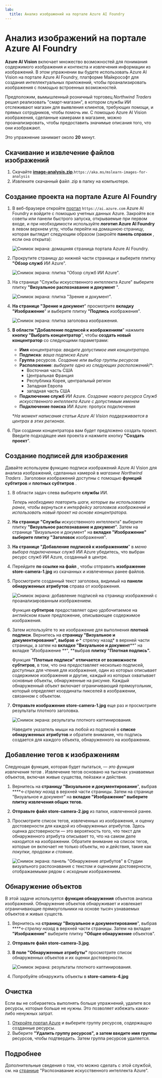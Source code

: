 ```yaml
---
lab:
  title: Анализ изображений на портале Azure AI Foundry
---
```


# Анализ изображений на портале Azure AI Foundry

**Azure AI Vision** включает множество возможностей для понимания содержимого изображения и контекста и извлечения информации из изображений. В этом упражнении вы будете использовать Azure AI Vision на портале Azure AI Foundry, платформе Майкрософт для создания интеллектуальных приложений, чтобы проанализировать изображения с помощью встроенных возможностей. 

Предположим, вымышленный розничный торговец *Northwind Traders* решил реализовать "смарт-магазин", в котором службы ИИ отслеживают магазин для выявления клиентов, требующих помощи, и прямых сотрудников, чтобы помочь им. С помощью Azure AI Vision изображения, сделанные камерами в магазине, можно проанализировать, чтобы предоставить значимые описания того, что они изображают.

Это упражнение занимает около **20** минут.

## Скачивание и извлечение файлов изображений

1. Скачайте **[image-analysis.zip](https://aka.ms/mslearn-images-for-analysis)**.`https://aka.ms/mslearn-images-for-analysis`
1. Извлеките скачанный файл .zip в папку на компьютере.

## Создание проекта на портале Azure AI Foundry

1. В веб-браузере откройте [портал](https://ai.azure.com) `https://ai.azure.com` Azure AI Foundry и войдите с помощью учетных данных Azure. Закройте все советы или панели быстрого запуска, открываемые при первом входе, и при необходимости используйте **логотип Azure AI Foundry** в левом верхнем углу, чтобы перейти на домашнюю страницу, которая выглядит следующим образом (закройте **панель справки** , если она открыта):

    ![Снимок экрана: домашняя страница портала Azure AI Foundry.](./media/ai-foundry-portal.png)

1. Прокрутите страницу до нижней части страницы и выберите плитку **"Обзор служб** ИИ Azure".

    ![Снимок экрана: плитка "Обзор служб ИИ Azure".](./media/ai-services.png)

1. На странице "Службы искусственного интеллекта Azure" выберите плитку **"Визуальное распознавание и документ** ".

    ![Снимок экрана: плитка "Зрение и документ".](./media/vision-tile.png)

1. **На странице "Зрение и документ**" просмотрите **вкладку "Изображение**" и выберите плитку **"Подпись** изображения".

    ![Снимок экрана: плитка заголовка изображения.](./media/image-captioning-tile.png)

1. **В области "Добавление подписей к изображениям**" нажмите **кнопку "Выбрать концентратор**", чтобы **создать новый концентратор** со следующими параметрами:
    - **Имя** концентратора: *введите допустимое имя концентратора.*
    - **Подписка**: *ваша подписка Azure*
    - **Группа** ресурсов. *Создание или выбор группы ресурсов*
    - **Расположение**: *выберите одно из следующих расположений*/*:
        - Восточная часть США
        - Центральная Франция
        - Республика Корея, центральный регион
        - Западная Европа
        - западная часть США
    - **Подключение служб** ИИ Azure. *Создание нового ресурса Служб искусственного интеллекта Azure с допустимым именем*
    - **Подключение поиска** ИИ Azure: пропуск подключения

    \**На момент написания статьи Azure AI Vision поддерживается в центрах в этих регионах*.

1. При создании концентратора вам будет предложено создать проект. Введите подходящее имя проекта и нажмите кнопку **"Создать проект**".

## Создание подписей для изображения

Давайте используем функцию подписи изображений Azure AI Vision для анализа изображений, сделанных камерой в *магазине Northwind Traders* . Заголовки изображений доступны с помощью **функций субтитров** и **плотных субтитров** .

1. В области задач слева выберите **службы** ИИ.

    *Теперь необходимо повторить шаги, которые вы использовали ранее, чтобы вернуться к интерфейсу заголовков изображений и использовать новый проект на основе концентратора.*

1. **На странице "Службы** искусственного интеллекта" выберите плитку **"Визуальное распознавание и документ**". Затем на странице "Визуальное и документ" на **вкладке **"Изображение**" выберите плитку **"Заголовок**** изображения".

1. **На странице "Добавление подписей к изображениям**" в *меню выбора подключенных служб* ИИ Azure убедитесь, что выбран ресурс служб ИИ Azure, созданный в центре.

1. Перейдите **по ссылке на файл** , чтобы отправить **изображение store-camera-1.jpg** из скачанных и извлеченных ранее файлов.

1. Просмотрите созданный текст заголовка, видимый на **панели обнаруженных атрибутов** справа от изображения.

    ![Снимок экрана: добавление подписей на страницу изображений с проанализированным изображением.](./media/image-captioning.png)

    Функция **субтитров** предоставляет одно удобочитаемое на английском языке предложение, описывающее содержимое изображения.

1. Затем используйте то же изображение для выполнения **плотной подписи**. Вернитесь на **страницу "Визуальное и документирование", выбрав *&larr;**** стрелку назад* в верхней части страницы, а затем на **вкладке "Визуальное и документ****" на вкладке "Изображение **", **выбрав **плитку "Плотная подпись".**

    Функция **"Плотные подписи" отличается от **возможности субтитров****, в том, что она предоставляет несколько подписей, доступных для чтения для изображения, один из которых описывает содержимое изображения и другие, каждый из которых охватывает основные объекты, обнаруженные на рисунке. Каждый обнаруженный объект включает ограничивающий прямоугольник, который определяет координаты пикселей в изображении, связанном с объектом.

1. **Отправьте изображение store-camera-1.jpg** еще раз и просмотрите результаты плотного заголовка.

    ![Снимок экрана: результаты плотного каптинирования.](./media/dense-captioning.png)

    Наведите указатель мыши на любой из подписей в **списке обнаруженных атрибутов** и обратите внимание, что подпись создается для каждого объекта, обнаруженного на изображении.

## Добавление тегов к изображениям 

Следующая функция, которая будет пытаться, — *это функция извлечения тегов* . Извлечение тегов основано на тысячах узнаваемых объектов, включая живые существа, пейзажи и действия.

1. Вернитесь на **страницу "Визуальное и документирование**", выбрав ****&larr;*стрелку назад* в верхней части страницы. Затем на странице "Визуальное и документ" на **вкладке **"Изображение**" выберите плитку **извлечения** общих тегов.**
1. **Отправьте файл store-camera-2.jpg** из папки, извлеченной ранее.
1. Просмотрите список тегов, извлеченных из изображения, и оценку достоверности для каждой из обнаруженных атрибутов. Здесь оценка достоверности — это вероятность того, что текст для обнаруженного атрибута описывает то, что на самом деле находится на изображении. Обратите внимание на список тегов, которые он включает не только объекты, но и действия, такие как *покупки*, *продажи* и *стояние*.

    ![Снимок экрана: панель "Обнаружение атрибутов" в Студии визуального распознавания с текстом и оценками достоверности, отображаемыми рядом с исходным изображением.](./media/analyze-images-vision/detect-attributes.png)

## Обнаружение объектов

В этой задаче используется **функция обнаружения** объектов анализа изображений. Обнаружение объектов обнаруживает и извлекает ограничивающие прямоугольники на основе тысяч узнаваемых объектов и живых существ.

1. Вернитесь на **страницу "Визуальное и документирование**", выбрав ****&larr;*стрелку назад* в верхней части страницы. Затем на вкладке **"Изображение"** выберите плитку **"Общее обнаружение** объектов".

1. **Отправьте файл store-camera-3.jpg**.

1. **В поле "Обнаруженные атрибуты"** просмотрите список обнаруженных объектов и их оценки достоверности.

    ![Снимок экрана: результаты плотного каптинирования.](./media/object-detection.png)

1. Попробуйте обнаружить объекты в **store-camera-4.jpg**

## Очистка

Если вы не собираетесь выполнять больше упражнений, удалите все ресурсы, которые больше не нужны. Это позволяет избежать каких-либо ненужных затрат.

1. [Откройте портал Azure]( https://portal.azure.com) и выберите группу ресурсов, содержащую созданные ресурсы. 
1. Выберите **"Удалить группу ресурсов", а затем **введите имя** группы** ресурсов, чтобы подтвердить. Затем группа ресурсов удаляется.

## Подробнее

Дополнительные сведения о том, что можно сделать с этой службой, см. на [странице](https://learn.microsoft.com/azure/ai-services/computer-vision/overview) "Распознавание искусственного интеллекта Azure".
